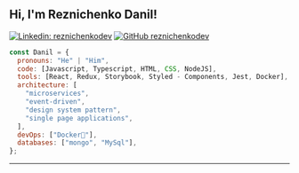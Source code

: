 <h2> Hi, I'm Reznichenko Danil!</h2>


[![Linkedin: reznichenkodev](https://img.shields.io/badge/-reznichenkodev-blue?style=flat-square&logo=Linkedin&logoColor=white&link=https://www.linkedin.com/in/danil-reznichenko-112466298/)](https://www.linkedin.com/in/danil-reznichenko-112466298/)
[![GitHub reznichenkodev](https://img.shields.io/github/followers/reznichenkodev?label=follow&style=social)](https://github.com/reznichenkodev)

```javascript
const Danil = {
  pronouns: "He" | "Him",
  code: [Javascript, Typescript, HTML, CSS, NodeJS],
  tools: [React, Redux, Storybook, Styled - Components, Jest, Docker],
  architecture: [
    "microservices",
    "event-driven",
    "design system pattern",
    "single page applications",
  ],
  devOps: ["Docker🐳"],
  databases: ["mongo", "MySql"],
};
```

---
